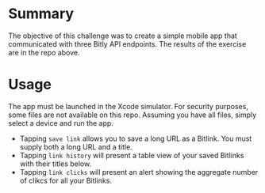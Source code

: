 # Summary
The objective of this challenge was to create a simple mobile app that communicated with three Bitly API endpoints. The results of the exercise are in the repo above.

# Usage
The app must be launched in the Xcode simulator. For security purposes, some files are not available on this repo. Assuming you have all files, simply select a device and run the app.
- Tapping `save link` allows you to save a long URL as a Bitlink. You must supply both a long URL and a title.
- Tapping `link history` will present a table view of your saved Bitlinks with their titles below.
- Tapping `link clicks` will present an alert showing the aggregate number of clikcs for all your Bitlinks.
